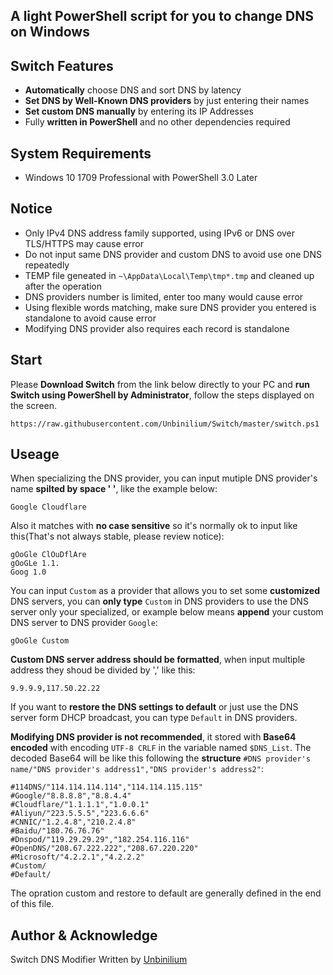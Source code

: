 ## A light PowerShell script for you to change DNS on Windows

## Switch Features
- **Automatically** choose DNS and sort DNS by latency
- **Set DNS by Well-Known DNS providers** by just entering their names
- **Set custom DNS manually** by entering its IP Addresses
- Fully **written in PowerShell** and no other dependencies required

## System Requirements
- Windows 10 1709 Professional with PowerShell 3.0 Later

## Notice
- Only IPv4 DNS address family supported, using IPv6 or DNS over TLS/HTTPS may cause error
- Do not input same DNS provider and custom DNS to avoid use one DNS repeatedly
- TEMP file geneated in `~\AppData\Local\Temp\tmp*.tmp` and cleaned up after the operation
- DNS providers number is limited, enter too many would cause error
- Using flexible words matching, make sure DNS provider you entered is standalone to avoid cause error
- Modifying DNS provider also requires each record is standalone

## Start
Please **Download Switch** from the link below directly to your PC and **run Switch using PowerShell by Administrator**, follow the steps displayed on the screen.
```
https://raw.githubusercontent.com/Unbinilium/Switch/master/switch.ps1
```

## Useage
When specializing the DNS provider, you can input mutiple DNS provider's name **spilted by space ' '**, like the example below:
```
Google Cloudflare
```
Also it matches with **no case sensitive** so it's normally ok to input like this(That's not always stable, please review notice):
```
gOoGle ClOuDflAre
gOoGLe 1.1.
Goog 1.0
```
You can input `Custom` as a provider that allows you to set some **customized** DNS servers, you can **only type** `Custom` in DNS providers to use the DNS server only your specialized, or example below means **append** your custom DNS server to DNS provider `Google`:
```
gOoGle Custom
```
**Custom DNS server address should be formatted**, when input multiple address they shoud be divided by ',' like this:
```
9.9.9.9,117.50.22.22
```
If you want to **restore the DNS settings to default** or just use the DNS server form DHCP broadcast, you can type `Default` in DNS providers.

**Modifying DNS provider is not recommended**, it stored with **Base64 encoded** with encoding `UTF-8 CRLF` in the variable named `$DNS_List`. The decoded Base64 will be like this following the **structure** `#DNS provider's name/"DNS provider's address1","DNS provider's address2"`:
```
#114DNS/"114.114.114.114","114.114.115.115"
#Google/"8.8.8.8","8.8.4.4"
#Cloudflare/"1.1.1.1","1.0.0.1"
#Aliyun/"223.5.5.5","223.6.6.6"
#CNNIC/"1.2.4.8","210.2.4.8"
#Baidu/"180.76.76.76"
#Dnspod/"119.29.29.29","182.254.116.116"
#OpenDNS/"208.67.222.222","208.67.220.220"
#Microsoft/"4.2.2.1","4.2.2.2"
#Custom/
#Default/
```
The opration custom and restore to default are generally defined in the end of this file.

## Author & Acknowledge
Switch DNS Modifier Written by <a href="https://github.com/Unbinilium" target="_blank">Unbinilium</a>
